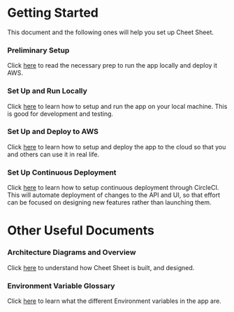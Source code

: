 # Getting Started

This document and the following ones will help you set up Cheet Sheet.

### Preliminary Setup
Click [here](/docs/setting-up-preliminary-tools.md) to read the necessary prep to run the app locally and deploy it AWS.

### Set Up and Run Locally
Click [here](/docs/setting-up-locally.md) to learn how to setup and run the app on your local machine. This is good for development and testing.

### Set Up and Deploy to AWS
Click [here](/docs/setting-up-remote.md) to learn how to setup and deploy the app to the cloud so that you and others can use it in real life.

### Set Up Continuous Deployment
Click [here](/docs/setting-up-ci-cd.md) to learn how to setup continuous deployment through CircleCI. This will automate deployment of changes to the API and UI, so that effort can be focused on designing new features rather than launching them.

# Other Useful Documents

### Architecture Diagrams and Overview
Click [here](/docs/architecture-overview.md) to understand how Cheet Sheet is built, and designed.

### Environment Variable Glossary
Click [here](/docs/environment-variable-glossary.md) to learn what the different Environment variables in the app are.

<!-- ### Gained Learnings -->

